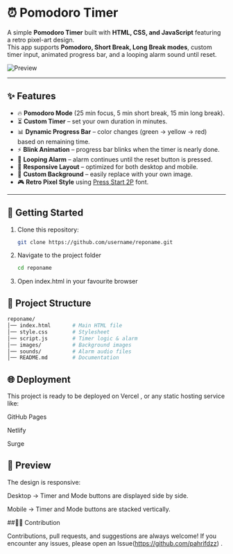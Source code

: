 # ⏰ Pomodoro Timer

A simple **Pomodoro Timer** built with **HTML, CSS, and JavaScript** featuring a retro pixel-art design.  
This app supports **Pomodoro, Short Break, Long Break modes**, custom timer input, animated progress bar, and a looping alarm sound until reset.  

![Preview](images/mixsage.png)

---

## ✨ Features
- 🔥 **Pomodoro Mode** (25 min focus, 5 min short break, 15 min long break).
- ⏳ **Custom Timer** – set your own duration in minutes.
- 📊 **Dynamic Progress Bar** – color changes (green → yellow → red) based on remaining time.
- ⚡ **Blink Animation** – progress bar blinks when the timer is nearly done.
- 🔔 **Looping Alarm** – alarm continues until the reset button is pressed.
- 📱 **Responsive Layout** – optimized for both desktop and mobile.
- 🌌 **Custom Background** – easily replace with your own image.
- 🎮 **Retro Pixel Style** using [Press Start 2P](https://fonts.google.com/specimen/Press+Start+2P) font.

---

## 🚀 Getting Started
1. Clone this repository:
   ```bash
   git clone https://github.com/username/reponame.git
   
2. Navigate to the project folder
   ```bash
   cd reponame

4. Open index.html in your favourite browser

## 📂 Project Structure
```bash
reponame/
│── index.html       # Main HTML file
│── style.css        # Stylesheet
│── script.js        # Timer logic & alarm
│── images/          # Background images
│── sounds/          # Alarm audio files
│── README.md        # Documentation
```
## 🌐 Deployment

This project is ready to be deployed on Vercel
, or any static hosting service like:

GitHub Pages

Netlify

Surge   

## 📸 Preview

The design is responsive:

Desktop → Timer and Mode buttons are displayed side by side.

Mobile → Timer and Mode buttons are stacked vertically.

##👨‍💻 Contribution

Contributions, pull requests, and suggestions are always welcome!
If you encounter any issues, please open an Issue(https://github.com/pahrifdzz)
.
